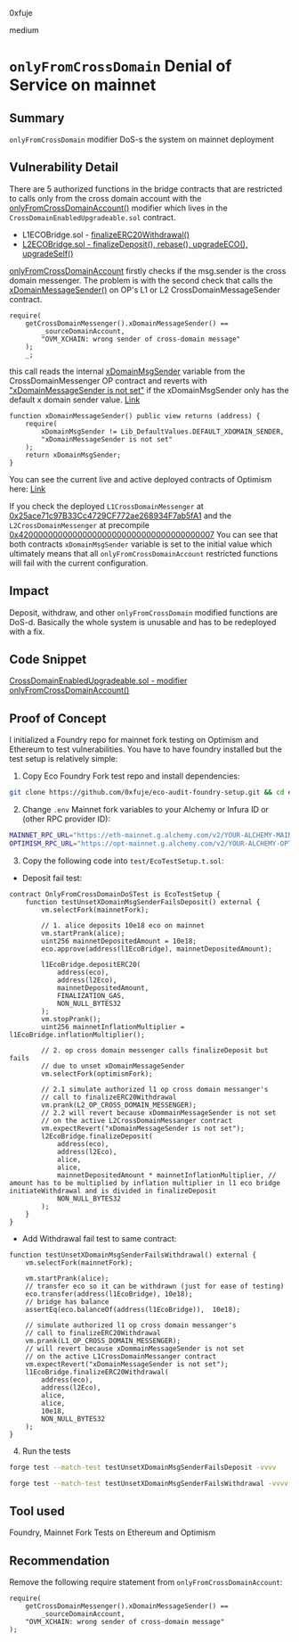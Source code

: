 0xfuje

medium

# `onlyFromCrossDomain` Denial of Service on mainnet

## Summary
`onlyFromCrossDomain` modifier DoS-s the system on mainnet deployment

## Vulnerability Detail
There are 5 authorized functions in the bridge contracts that are restricted to calls only from the cross domain account with the [onlyFromCrossDomainAccount()](https://github.com/sherlock-audit/2023-05-ecoprotocol/blob/main/op-eco/contracts/bridge/CrossDomainEnabledUpgradeable.sol#L25-L37) modifier which lives in the `CrossDomainEnabledUpgradeable.sol` contract.

- L1ECOBridge.sol - [finalizeERC20Withdrawal()](https://github.com/sherlock-audit/2023-05-ecoprotocol/blob/main/op-eco/contracts/bridge/L1ECOBridge.sol#L236)
- [L2ECOBridge.sol - finalizeDeposit(), rebase(), upgradeECO(), upgradeSelf()](https://github.com/sherlock-audit/2023-05-ecoprotocol/blob/main/op-eco/contracts/bridge/L2ECOBridge.sol)

[onlyFromCrossDomainAccount](https://github.com/sherlock-audit/2023-05-ecoprotocol/blob/main/op-eco/contracts/bridge/CrossDomainEnabledUpgradeable.sol#L25-L37) firstly checks if the msg.sender is the cross domain messenger. The problem is with the second check that calls the [xDomainMessageSender()](https://github.com/ethereum-optimism/optimism/blob/develop/packages/contracts/contracts/L1/messaging/L1CrossDomainMessenger.sol#L122-L128) on OP's L1 or L2 CrossDomainMessageSender contract.

```solidity
require(
    getCrossDomainMessenger().xDomainMessageSender() == 
        _sourceDomainAccount,
        "OVM_XCHAIN: wrong sender of cross-domain message"
    );
    _;
```

this call reads the internal [xDomainMsgSender](https://github.com/ethereum-optimism/optimism/blob/develop/packages/contracts/contracts/L1/messaging/L1CrossDomainMessenger.sol#L60) variable from the CrossDomainMessenger OP contract and reverts with ["xDomainMessageSender is not set"](https://github.com/ethereum-optimism/optimism/blob/develop/packages/contracts/contracts/L1/messaging/L1CrossDomainMessenger.sol#L125) if the xDomainMsgSender only has the default x domain sender value. [Link](https://github.com/ethereum-optimism/optimism/blob/develop/packages/contracts/contracts/L1/messaging/L1CrossDomainMessenger.sol#L122-L128)

```solidity
function xDomainMessageSender() public view returns (address) {
    require(
        xDomainMsgSender != Lib_DefaultValues.DEFAULT_XDOMAIN_SENDER,
        "xDomainMessageSender is not set"
    );
    return xDomainMsgSender;
}
```

You can see the current live and active deployed contracts of Optimism here: [Link](https://github.com/ethereum-optimism/optimism/tree/develop/packages/contracts/deployments/mainnet#readme)

If you check the deployed `L1CrossDomainMessenger` at [0x25ace71c97B33Cc4729CF772ae268934F7ab5fA1](https://etherscan.io/address/0x25ace71c97b33cc4729cf772ae268934f7ab5fa1#code) and the `L2CrossDomainMessenger` at precompile [0x4200000000000000000000000000000000000007](https://optimistic.etherscan.io/address/0x4200000000000000000000000000000000000007#code) You can see that both contracts `xDomainMsgSender` variable is set to the initial value which ultimately means that all `onlyFromCrossDomainAccount` restricted functions will fail with the current configuration.

## Impact
Deposit, withdraw, and other `onlyFromCrossDomain` modified functions are DoS-d. Basically the whole system is unusable and has to be redeployed with a fix.

## Code Snippet
[CrossDomainEnabledUpgradeable.sol - modifier onlyFromCrossDomainAccount()](https://github.com/sherlock-audit/2023-05-ecoprotocol/blob/main/op-eco/contracts/bridge/CrossDomainEnabledUpgradeable.sol#L25-L37)

## Proof of Concept
I initialized a Foundry repo for mainnet fork testing on Optimism and Ethereum to test vulnerabilities. You have to have foundry installed but the test setup is relatively simple:

1. Copy Eco Foundry Fork test repo and install dependencies:
```bash
git clone https://github.com/0xfuje/eco-audit-foundry-setup.git && cd eco-audit-foundry-setup && forge install
```

2. Change `.env` Mainnet fork variables to your Alchemy or Infura ID or (other RPC provider ID):
```bash
MAINNET_RPC_URL="https://eth-mainnet.g.alchemy.com/v2/YOUR-ALCHEMY-MAINNET-ID"
OPTIMISM_RPC_URL="https://opt-mainnet.g.alchemy.com/v2/YOUR-ALCHEMY-OPTIMISM-ID"
```

3. Copy the following code into `test/EcoTestSetup.t.sol`:
- Deposit fail test:
```solidity
contract OnlyFromCrossDomainDoSTest is EcoTestSetup {
    function testUnsetXDomainMsgSenderFailsDeposit() external {
        vm.selectFork(mainnetFork);

        // 1. alice deposits 10e18 eco on mainnet
        vm.startPrank(alice);
        uint256 mainnetDepositedAmount = 10e18;
        eco.approve(address(l1EcoBridge), mainnetDepositedAmount);

        l1EcoBridge.depositERC20(
            address(eco),
            address(l2Eco),
            mainnetDepositedAmount,
            FINALIZATION_GAS,
            NON_NULL_BYTES32
        );
        vm.stopPrank();
        uint256 mainnetInflationMultiplier = l1EcoBridge.inflationMultiplier();

        // 2. op cross domain messenger calls finalizeDeposit but fails
        // due to unset xDomainMessageSender
        vm.selectFork(optimismFork);

        // 2.1 simulate authorized l1 op cross domain messanger's
        // call to finalizeERC20Withdrawal
        vm.prank(L2_OP_CROSS_DOMAIN_MESSENGER);
        // 2.2 will revert because xDommainMessageSender is not set
        // on the active L2CrossDomainMessanger contract
        vm.expectRevert("xDomainMessageSender is not set");
        l2EcoBridge.finalizeDeposit(
            address(eco),
            address(l2Eco),
            alice,
            alice,
            mainnetDepositedAmount * mainnetInflationMultiplier, // amount has to be multiplied by inflation multiplier in l1 eco bridge initiateWithdrawal and is divided in finalizeDeposit
            NON_NULL_BYTES32
        );
    }
}
```
- Add Withdrawal fail test to same contract:
```solidity
function testUnsetXDomainMsgSenderFailsWithdrawal() external {
    vm.selectFork(mainnetFork);

    vm.startPrank(alice);
    // transfer eco so it can be withdrawn (just for ease of testing)
    eco.transfer(address(l1EcoBridge), 10e18);
    // bridge has balance
    assertEq(eco.balanceOf(address(l1EcoBridge)),  10e18);

    // simulate authorized l1 op cross domain messanger's
    // call to finalizeERC20Withdrawal
    vm.prank(L1_OP_CROSS_DOMAIN_MESSENGER);
    // will revert because xDommainMessageSender is not set
    // on the active L1CrossDomainMessanger contract
    vm.expectRevert("xDomainMessageSender is not set");
    l1EcoBridge.finalizeERC20Withdrawal(
        address(eco),
        address(l2Eco),
        alice,
        alice,
        10e18,
        NON_NULL_BYTES32
    );
}
```

4. Run the tests
```bash
forge test --match-test testUnsetXDomainMsgSenderFailsDeposit -vvvv
```
```bash
forge test --match-test testUnsetXDomainMsgSenderFailsWithdrawal -vvvv
```

## Tool used
Foundry, Mainnet Fork Tests on Ethereum and Optimism


## Recommendation
Remove the following require statement from `onlyFromCrossDomainAccount`:
```solidity
require(
    getCrossDomainMessenger().xDomainMessageSender() ==
        _sourceDomainAccount,
    "OVM_XCHAIN: wrong sender of cross-domain message"
);
```